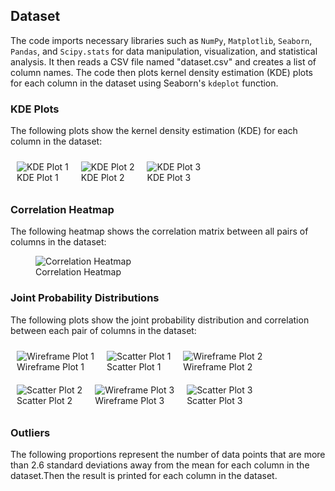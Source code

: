 <h2>Dataset</h2>

<p>The code imports necessary libraries such as <code>NumPy</code>, <code>Matplotlib</code>, <code>Seaborn</code>, <code>Pandas</code>, and <code>Scipy.stats</code> for data manipulation, visualization, and statistical analysis. It then reads a CSV file named "dataset.csv" and creates a list of column names. The code then plots kernel density estimation (KDE) plots for each column in the dataset using Seaborn's <code>kdeplot</code> function.</p>

<div>
  <h3>KDE Plots</h3>
  <p>The following plots show the kernel density estimation (KDE) for each column in the dataset:</p>
  <div style="display: flex; flex-wrap: wrap;">
    <figure style="margin: 10px;">
      <img src="kde1.png" alt="KDE Plot 1">
      <figcaption>KDE Plot 1</figcaption>
    </figure>
    <figure style="margin: 10px;">
      <img src="kde2.png" alt=" KDE Plot 2">
      <figcaption>KDE Plot 2</figcaption>
    </figure>
    <figure style="margin: 10px;">
      <img src="kde3.png" alt="KDE Plot 3">
      <figcaption>KDE Plot 3</figcaption>
    </figure>
  </div>
</div>

<div>
  <h3>Correlation Heatmap</h3>
  <p>The following heatmap shows the correlation matrix between all pairs of columns in the dataset:</p>
  <figure>
    <img src="heatmap.png" alt="Correlation Heatmap">
    <figcaption>Correlation Heatmap</figcaption>
  </figure>
</div>

<div>
  <h3>Joint Probability Distributions</h3>
  <p>The following plots show the joint probability distribution and correlation between each pair of columns in the dataset:</p>
  <div style="display: flex; flex-wrap: wrap;">
    <figure style="margin: 10px;">
      <img src="wireframe1.png" alt="Wireframe Plot 1">
      <figcaption>Wireframe Plot 1</figcaption>
    </figure>
    <figure style="margin: 10px;">
      <img src="scatter1.png" alt="Scatter Plot 1">
      <figcaption>Scatter Plot 1</figcaption>
    </figure>
    <figure style="margin: 10px;">
      <img src="wireframe2.png" alt="Wireframe Plot 2">
      <figcaption>Wireframe Plot 2</figcaption>
    </figure>
    <figure style="margin: 10px;">
      <img src="scatter2.png" alt="Scatter Plot 2">
      <figcaption>Scatter Plot 2</figcaption>
    </figure>
    <figure style="margin: 10px;">
      <img src="wireframe3.png" alt="Wireframe Plot 3">
      <figcaption>Wireframe Plot 3</figcaption>
    </figure>
    <figure style="margin: 10px;">
      <img src="scatter3.png" alt="Scatter Plot 3">
      <figcaption>Scatter Plot 3</figcaption>
    </figure>
  </div>
</div>

<div>
  <h3>Outliers</h3>
  <p>The following proportions represent the number of data points that are more than 2.6 standard deviations away from the mean for each column in the dataset.Then the result is printed for each column in the dataset.

